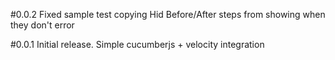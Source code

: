 #0.0.2
Fixed sample test copying
Hid Before/After steps from showing when they don't error

#0.0.1
Initial release. Simple cucumberjs + velocity integration
